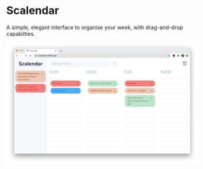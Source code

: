 
# Scalendar

A simple, elegant interface to organise your week, with drag-and-drop capabilties.

<img src="assets/preview.png">